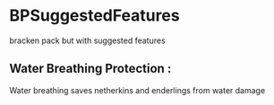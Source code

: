 # BPSuggestedFeatures
bracken pack but with suggested features

## Water Breathing Protection : 

Water breathing saves netherkins and enderlings from water damage